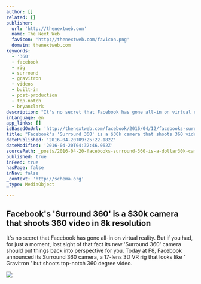 ```yaml
---
author: []
related: []
publisher:
  url: 'http://thenextweb.com'
  name: The Next Web
  favicon: 'http://thenextweb.com/favicon.png'
  domain: thenextweb.com
keywords:
  - '360'
  - facebook
  - rig
  - surround
  - gravitron
  - videos
  - built-in
  - post-production
  - top-notch
  - bryanclark
description: "It's no secret that Facebook has gone all-in on virtual reality. But if you had, for just a moment, lost sight of that fact its new 'Surround 360' camera should put things back into perspective for you. Today at F8, Facebook announced its Surround 360 camera, a 17-lens 3D VR rig that looks like ' Gravitron ' but shoots top-notch 360 degree video."
inLanguage: en
app_links: []
isBasedOnUrl: 'http://thenextweb.com/facebook/2016/04/12/facebooks-surround-360-is-a-30k-camera-that-shoots-360-video-in-8k-resolution/#gref'
title: "Facebook's 'Surround 360' is a $30k camera that shoots 360 video in 8k resolution"
datePublished: '2016-04-20T09:25:22.182Z'
dateModified: '2016-04-20T04:32:46.062Z'
sourcePath: _posts/2016-04-20-facebooks-surround-360-is-a-dollar30k-camera-that-shoots-360-v.md
published: true
inFeed: true
hasPage: false
inNav: false
_context: 'http://schema.org'
_type: MediaObject

---
```

<article style=""><h1>Facebook's 'Surround 360' is a $30k camera that shoots 360 video in 8k resolution</h1><p>It's no secret that Facebook has gone all-in on virtual reality. But if you had, for just a moment, lost sight of that fact its new 'Surround 360' camera should put things back into perspective for you. Today at F8, Facebook announced its Surround 360 camera, a 17-lens 3D VR rig that looks like ' Gravitron ' but shoots top-notch 360 degree video.</p><img src="http://cdn1.tnwcdn.com/wp-content/blogs.dir/1/files/2016/04/facebook-360-surround.jpg" /></article>